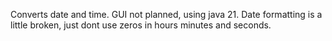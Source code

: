Converts date and time. GUI not planned, using java 21.
Date formatting is a little broken, just dont use zeros in hours minutes and seconds.
